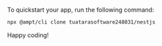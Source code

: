 To quickstart your app, run the following command: 

```bash
npx @ampt/cli clone tuatarasoftware248031/nestjs
```

Happy coding!